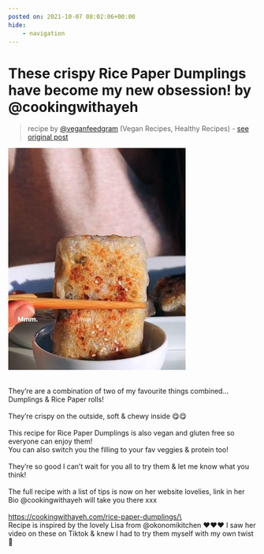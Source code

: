 ```yaml
---
posted on: 2021-10-07 08:02:06+00:00
hide:
    - navigation
---
```


# These crispy Rice Paper Dumplings have become my new obsession! by @cookingwithayeh 

> recipe by [@veganfeedgram](https://www.instagram.com/veganfeedgram/) 
(Vegan Recipes, Healthy Recipes) - [see original post](https://instagram.com/p/CUuE8uCJ2EG)

![](../img/veganfeedgram_07-10-2021_0810.png)

\
They’re are a combination of two of my favourite things combined… Dumplings & Rice Paper rolls!\
\
They’re crispy on the outside, soft & chewy inside 😋😋\
\
This recipe for Rice Paper Dumplings is also vegan and gluten free so everyone can enjoy them!\
You can also switch you the filling to your fav veggies & protein too!\
\
They’re so good I can’t wait for you all to try them & let me know what you think! \
\
The full recipe with a list of tips is now on her website lovelies, link in her Bio @cookingwithayeh will take you there xxx\
\
https://cookingwithayeh.com/rice-paper-dumplings/\
\
Recipe is inspired by the lovely Lisa from @okonomikitchen ❤️❤️❤️ I saw her video on these on Tiktok & knew I had to try them myself with my own twist 🥰 